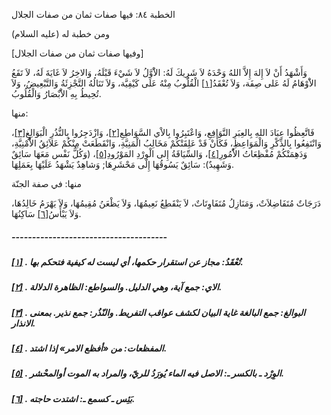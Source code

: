   الخطبة  ٨٤: فيها صفات ثمان من صفات الجلال	

ومن خطبة له (عليه السلام)

[وفيها صفات ثمان من صفات الجلال]

وَأَشْهَدُ أَنْ لاَ إِلهَ إِلاَّ اللهُ وَحْدَهُ لاَ شَرِيكَ لَهُ: الاَْوَّلُ لاَ شَيْءَ قَبْلَهُ، وَالاخِرُ لاَ غَايَةَ لَهُ، لاَ  تَقَعُ الاَْوْهَامُ لَهُ عَلى صِفَة، وَلاَ تُعْقَدُ[[١\]](https://arabic.balaghah.net/node/533#_ftn1) الْقُلُوبُ مِنْهُ عَلَى كَيْفِيَّة، وَلاَ تَنَالُهُ التَّجْزِئَةُ وَالتَّبْعِيضُ، وَلاَ تُحِيطُ بِهِ الاَْبْصَارُ وَالْقُلُوبُ.

منها:

فَاتَّعِظُوا عِبَادَ اللهِ بِالعِبَرِ النَّوَافِعِ، وَاعْتَبِرُوا بِالاْي السَّوَاطِعِ[[٢\]](https://arabic.balaghah.net/node/533#_ftn2)، وَازْدَجِرُوا بِالنُّذُرِ الْبَوَالِغِ[[٣\]](https://arabic.balaghah.net/node/533#_ftn3)، وَانْتَفِعُوا بِالذِّكْرِ وَالْمَوَاعِظِ، فَكَأَنْ قَدْ عَلِقَتْكُمْ  مَخَالِبُ الْمَنِيَّةِ، وَانْقَطَعَتْ مِنْكُمْ عَلاَئِقُ الاُْمْنِيَّةِ، وَدَهِمَتْكُمْ مُفْظِعَاتُ الاُْمُورِ[[٤\]](https://arabic.balaghah.net/node/533#_ftn4)، وَالسِّيَاقَةُ إِلى الْوِرْدِ المَوْرُودِ[[٥\]](https://arabic.balaghah.net/node/533#_ftn5)، (وَكُلُّ نَفْس مَعَهَا سَائِقٌ وَشَهِيدٌ): سَائِقٌ يَسُوقُهَا إِلَى مَحْشَرِهَا; وَشاهِدٌ يَشْهَدُ عَلَيْهَا بِعَمَلِهَا.

منها: في صفة الجنّة

دَرَجَاتٌ مُتَفَاضِلاَتٌ، وَمَنَازِلُ مُتَفَاوِتَاتٌ، لاَ  يَنْقَطِعُ نَعِيمُهَا، وَلاَ يَظْعَنُ مُقِيمُهَا، وَلاَ يَهْرَمُ  خَالِدُهَا، وَلاَ يَبْأَسُ[[٦\]](https://arabic.balaghah.net/node/533#_ftn6) سَاكِنُهَا.

##### --------------------------------------

##### [[١\]](https://arabic.balaghah.net/node/533#_ftnref1) . تُعْقَدُ: مجاز عن استقرار حكمها، أي ليست له كيفية فتحكم بها.

##### [[٢\]](https://arabic.balaghah.net/node/533#_ftnref2) . الاي: جمع آية، وهي الدليل. والسواطع: الظاهرة الدلالة.

##### [[٣\]](https://arabic.balaghah.net/node/533#_ftnref3) . البوالغ: جمع البالغة غاية البيان لكشف عواقب التفريط. والنّذُر: جمع نذير. بمعنى الانذار.

##### [[٤\]](https://arabic.balaghah.net/node/533#_ftnref4) . المفظعات: من «أفظع الامر» إذا اشتد.

##### [[٥\]](https://arabic.balaghah.net/node/533#_ftnref5) . الوِرْد ـ بالكسر ـ: الاصل فيه الماء يُورَدُ للريّ، والمراد به الموت أوالمحْشر.

##### [[٦\]](https://arabic.balaghah.net/node/533#_ftnref6) . بَئِس ـ كسمع ـ: اشتدت حاجته. 
